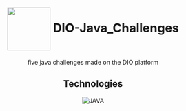 <div align="center">
<h1> <img height="100em" src="https://user-images.githubusercontent.com/93049899/224494055-bd277d85-4fba-43b6-9055-7c6a2ddc0a54.png" align=center>  DIO-Java_Challenges</h1>

five java challenges made on the DIO platform

## Technologies

<img align="center" alt="JAVA" src="https://img.shields.io/badge/Java-ED8B00?style=for-the-badge&logo=openjdk&logoColor=white" />


</div>
